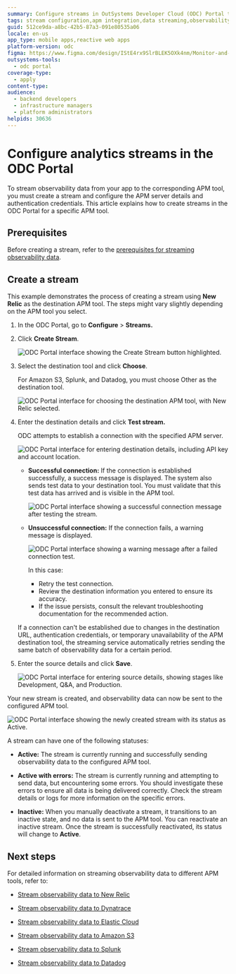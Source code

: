 ```yaml
---
summary: Configure streams in OutSystems Developer Cloud (ODC) Portal to send observability data to APM tools with server details and authentication.
tags: stream configuration,apm integration,data streaming,observability
guid: 512ce9da-a8bc-42b5-87a3-091e80535a06
locale: en-us
app_type: mobile apps,reactive web apps
platform-version: odc
figma: https://www.figma.com/design/IStE4rx9SlrBLEK5OXk4nm/Monitor-and-troubleshoot-apps?node-id=3814-102
outsystems-tools:
  - odc portal
coverage-type:
  - apply
content-type: 
audience:
  - backend developers
  - infrastructure managers
  - platform administrators
helpids: 30636
---
```


# Configure analytics streams in the ODC Portal

To stream observability data from your app to the corresponding APM tool, you must create a stream and configure the APM server details and authentication credentials. This article explains how to create streams in the ODC Portal for a specific APM tool.

## Prerequisites

Before creating a stream, refer to the [prerequisites for streaming observability data](stream-app-analytics-overview.md#prerequisites).

## Create a stream

This example demonstrates the process of creating a stream using **New Relic** as the destination APM tool. The steps might vary slightly depending on the APM tool you select.

1. In the ODC Portal, go to **Configure** > **Streams.**  

1. Click **Create Stream**.

   ![ODC Portal interface showing the Create Stream button highlighted.](images/app-analytics-create-pl.png "Create Stream Button")

1. Select the destination tool and click **Choose**.  

    <div class="info" markdown="1">

    For Amazon S3, Splunk, and Datadog, you must choose Other as the destination tool.

    </div>

   ![ODC Portal interface for choosing the destination APM tool, with New Relic selected.](images/app-analytics-tool-pl.png "Choose Destination Tool")  

1. Enter the destination details and click **Test stream.**

    ODC attempts to establish a connection with the specified APM server.

    ![ODC Portal interface for entering destination details, including API key and account location.](images/app-analytics-destination-pl.png "Enter Destination Details")

    * **Successful connection:** If the connection is established successfully, a success message is displayed. The system also sends test data to your destination  tool. You must validate that this test data has arrived and is visible in the APM tool.

        ![ODC Portal interface showing a successful connection message after testing the stream.](images/app-analytics-success-pl.png "Successful Connection")

    * **Unsuccessful connection:** If the connection fails, a warning message is displayed. 
        
        ![ODC Portal interface showing a warning message after a failed connection test.](images/app-analytics-fail-pl.png "Unsuccessful Connection")

        In this case:  

        * Retry the test connection.  
        * Review the destination information you entered to ensure its accuracy.  
        * If the issue persists, consult the relevant troubleshooting documentation for the recommended action. 

    <div class="info" markdown="1">
    
    If a connection can't be established due to changes in the destination URL, authentication credentials, or temporary unavailability of the APM destination tool, the streaming service automatically retries sending the same batch of observability data for a certain period.

    </div>

1. Enter the source details and click **Save**.

    ![ODC Portal interface for entering source details, showing stages like Development, Q&A, and Production.](images/app-analytics-source-pl.png "Enter Source Details")

Your new stream is created, and observability data can now be sent to the configured APM tool.

![ODC Portal interface showing the newly created stream with its status as Active.](images/app-analytics-saved-pl.png "Stream Created")

A stream can have one of the following statuses:

* **Active:** The stream is currently running and successfully sending observability data to the configured APM tool.  

* **Active with errors:** The stream is currently running and attempting to send data, but encountering some errors. You should investigate these errors to ensure all data is being delivered correctly. Check the stream details or logs for more information on the specific errors.  

* **Inactive:**  When you manually deactivate a stream, it transitions to an inactive state, and no data is sent to the APM tool. You can reactivate an inactive stream. Once the stream is successfully reactivated, its status will change to **Active**.

## Next steps

For detailed information on streaming observability data to different APM tools, refer to:

* [Stream observability data to New Relic](stream-app-analytics-new-relic.md)

* [Stream observability data to Dynatrace](stream-app-analytics-dynatrace.md)

* [Stream observability data to Elastic Cloud](stream-app-analytics-elastic.md)

* [Stream observability data to Amazon S3](stream-app-analytics-amazon-s3.md)

* [Stream observability data to Splunk](stream-app-analytics-splunk.md)

* [Stream observability data to Datadog](stream-app-analytics-datadog.md)

